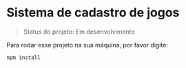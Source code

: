<h1>Sistema de cadastro de jogos </h1>

> Status do projeto: Em desenvolvimento

Para rodar esse projeto na sua máquina, por favor digite:

````
npm install
````

